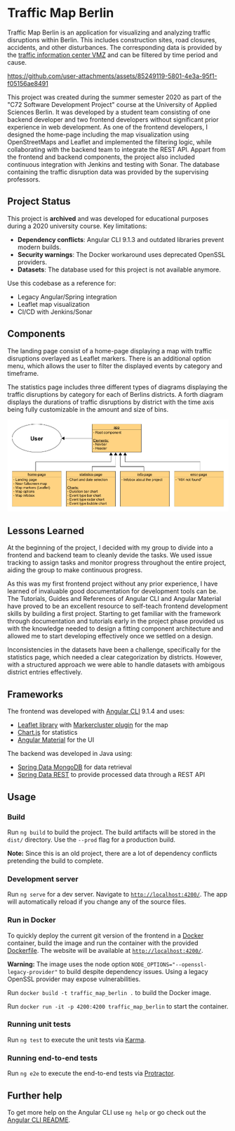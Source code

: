 # Traffic Map Berlin

Traffic Map Berlin is an application for visualizing and analyzing traffic disruptions within Berlin. This includes construction sites, road closures, accidents, and other disturbances. The corresponding data is provided by the [traffic information center VMZ](https://daten.berlin.de/datensaetze/baustellen-sperrungen-und-sonstige-storungen-von-besonderem-verkehrlichem-interesse) and can be filtered by time period and cause.

https://github.com/user-attachments/assets/85249119-5801-4e3a-95f1-f05156ae8491

This project was created during the summer semester 2020 as part of the "C72 Software Development Project" course at the University of Applied Sciences Berlin. It was developed by a student team consisting of one backend developer and two frontend developers without significant prior experience in web development. As one of the frontend developers, I designed the home-page including the map visualization using OpenStreetMaps and Leaflet and implemented the filtering logic, while collaborating with the backend team to integrate the REST API.
Appart from the frontend and backend components, the project also included continuous integration with Jenkins and testing with Sonar. The database containing the traffic disruption data was provided by the supervising professors.

## Project Status

This project is **archived** and was developed for educational purposes during a 2020 university course. Key limitations:

- **Dependency conflicts**: Angular CLI 9.1.3 and outdated libraries prevent modern builds.
- **Security warnings**: The Docker workaround uses deprecated OpenSSL providers.
- **Datasets**: The database used for this project is not available anymore.

Use this codebase as a reference for:

- Legacy Angular/Spring integration
- Leaflet map visualization
- CI/CD with Jenkins/Sonar

## Components

The landing page consist of a home-page displaying a map with traffic disruptions overlayed as Leaflet markers. There is an additional option menu, which allows the user to filter the displayed events by category and timeframe.

The statistics page includes three different types of diagrams displaying the traffic disruptions by category for each of Berlins districts. A forth diagram displays the durations of traffic disruptions by district with the time axis being fully customizable in the amount and size of bins.

![Frontend Components](/img/frontend_architecture.png)

## Lessons Learned

At the beginning of the project, I decided with my group to divide into a frontend and backend team to cleanly devide the tasks. We used issue tracking to assign tasks and monitor progress throughout the entire project, aiding the group to make continuous progress.

As this was my first frontend project without any prior experience, I have learned of invaluable good documentation for development tools can be. The Tutorials, Guides and References of Angular CLI and Angular Material have proved to be an excellent resource to self-teach frontend development skills by building a first project.
Starting to get familiar with the framework through documentation and tutorials early in the project phase provided us with the knowledge needed to design a fitting component architecture and allowed me to start developing effectively once we settled on a design.

Inconsistencies in the datasets have been a challenge, specifically for the statistics page, which needed a clear categorization by districts. However, with a structured approach we were able to handle datasets with ambigous district entries effectively.

## Frameworks

The frontend was developed with [Angular CLI](https://github.com/angular/angular-cli) 9.1.4 and uses:

- [Leaflet library](https://leafletjs.com/) with [Markercluster plugin](https://github.com/Leaflet/Leaflet.markercluster) for the map
- [Chart.js](https://www.chartjs.org/) for statistics
- [Angular Material](https://material.angular.io/) for the UI

The backend was developed in Java using:

- [Spring Data MongoDB](https://spring.io/projects/spring-data-mongodb) for data retrieval
- [Spring Data REST](https://spring.io/projects/spring-data-rest) to provide processed data through a REST API

## Usage

### Build

Run `ng build` to build the project. The build artifacts will be stored in the `dist/` directory. Use the `--prod` flag for a production build.

**Note:** Since this is an old project, there are a lot of dependency conflicts pretending the build to complete.

### Development server

Run `ng serve` for a dev server. Navigate to [`http://localhost:4200/`](http://localhost:4200/). The app will automatically reload if you change any of the source files.

### Run in Docker

To quickly deploy the current git version of the frontend in a [Docker](https://www.docker.com/) container, build the image and run the container with the provided [Dockerfile](Dockerfile).
The website will be available at [`http://localhost:4200/`](http://localhost:4200/).

**Warning:** The image uses the node option `NODE_OPTIONS="--openssl-legacy-provider"` to build despite dependency issues. Using a legacy OpenSSL provider may expose vulnerabilities.

Run `docker build -t traffic_map_berlin .` to build the Docker image.

Run `docker run -it -p 4200:4200 traffic_map_berlin` to start the container.

### Running unit tests

Run `ng test` to execute the unit tests via [Karma](https://karma-runner.github.io).

### Running end-to-end tests

Run `ng e2e` to execute the end-to-end tests via [Protractor](http://www.protractortest.org/).

## Further help

To get more help on the Angular CLI use `ng help` or go check out the [Angular CLI README](https://github.com/angular/angular-cli/blob/master/README.md).
